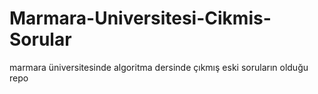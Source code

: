 # Marmara-Universitesi-Cikmis-Sorular
marmara üniversitesinde algoritma dersinde çıkmış eski soruların olduğu repo
